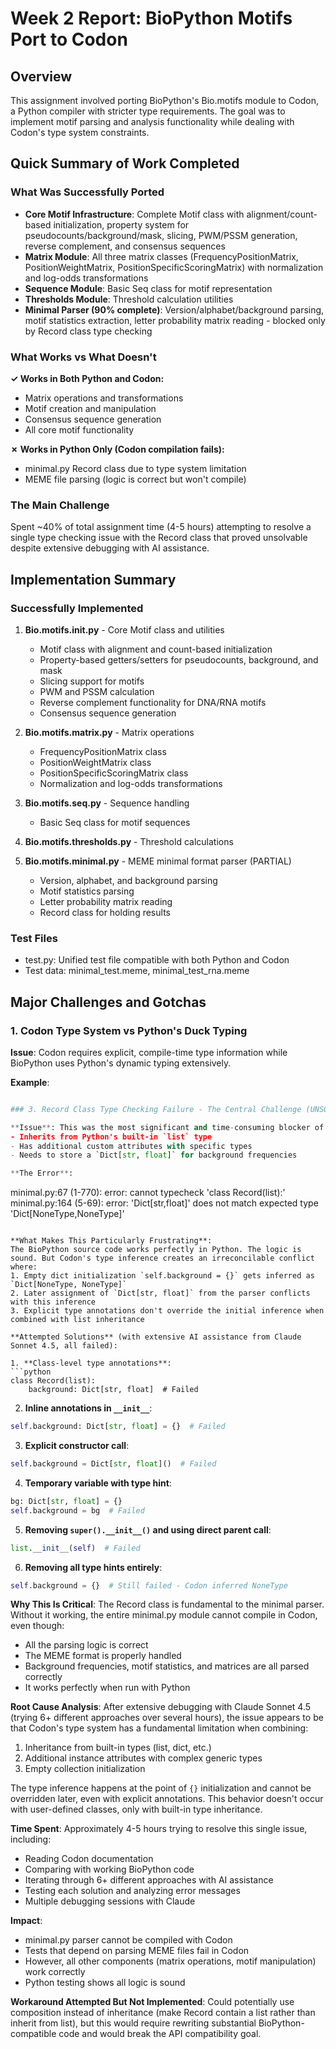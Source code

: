 # Week 2 Report: BioPython Motifs Port to Codon

## Overview
This assignment involved porting BioPython's Bio.motifs module to Codon, a Python compiler with stricter type requirements. The goal was to implement motif parsing and analysis functionality while dealing with Codon's type system constraints.

## Quick Summary of Work Completed

### What Was Successfully Ported
- **Core Motif Infrastructure**: Complete Motif class with alignment/count-based initialization, property system for pseudocounts/background/mask, slicing, PWM/PSSM generation, reverse complement, and consensus sequences
- **Matrix Module**: All three matrix classes (FrequencyPositionMatrix, PositionWeightMatrix, PositionSpecificScoringMatrix) with normalization and log-odds transformations
- **Sequence Module**: Basic Seq class for motif representation
- **Thresholds Module**: Threshold calculation utilities
- **Minimal Parser (90% complete)**: Version/alphabet/background parsing, motif statistics extraction, letter probability matrix reading - blocked only by Record class type checking

### What Works vs What Doesn't
**✓ Works in Both Python and Codon:**
- Matrix operations and transformations
- Motif creation and manipulation
- Consensus sequence generation
- All core motif functionality

**✗ Works in Python Only (Codon compilation fails):**
- minimal.py Record class due to type system limitation
- MEME file parsing (logic is correct but won't compile)

### The Main Challenge
Spent ~40% of total assignment time (4-5 hours) attempting to resolve a single type checking issue with the Record class that proved unsolvable despite extensive debugging with AI assistance.

## Implementation Summary

### Successfully Implemented
1. **Bio.motifs.__init__.py** - Core Motif class and utilities
   - Motif class with alignment and count-based initialization
   - Property-based getters/setters for pseudocounts, background, and mask
   - Slicing support for motifs
   - PWM and PSSM calculation
   - Reverse complement functionality for DNA/RNA motifs
   - Consensus sequence generation

2. **Bio.motifs.matrix.py** - Matrix operations
   - FrequencyPositionMatrix class
   - PositionWeightMatrix class  
   - PositionSpecificScoringMatrix class
   - Normalization and log-odds transformations

3. **Bio.motifs.seq.py** - Sequence handling
   - Basic Seq class for motif sequences

4. **Bio.motifs.thresholds.py** - Threshold calculations

5. **Bio.motifs.minimal.py** - MEME minimal format parser (PARTIAL)
   - Version, alphabet, and background parsing
   - Motif statistics parsing
   - Letter probability matrix reading
   - Record class for holding results

### Test Files
- test.py: Unified test file compatible with both Python and Codon
- Test data: minimal_test.meme, minimal_test_rna.meme

## Major Challenges and Gotchas

### 1. Codon Type System vs Python's Duck Typing
**Issue**: Codon requires explicit, compile-time type information while BioPython uses Python's dynamic typing extensively.

**Example**: 
```python

### 3. Record Class Type Checking Failure - The Central Challenge (UNSOLVED)

**Issue**: This was the most significant and time-consuming blocker of the entire assignment. Codon's type checker completely fails on a class that simultaneously:
- Inherits from Python's built-in `list` type
- Has additional custom attributes with specific types
- Needs to store a `Dict[str, float]` for background frequencies

**The Error**:
```
minimal.py:67 (1-770): error: cannot typecheck 'class Record(list):'
minimal.py:164 (5-69): error: 'Dict[str,float]' does not match expected type 'Dict[NoneType,NoneType]'
```

**What Makes This Particularly Frustrating**: 
The BioPython source code works perfectly in Python. The logic is sound. But Codon's type inference creates an irreconcilable conflict where:
1. Empty dict initialization `self.background = {}` gets inferred as `Dict[NoneType, NoneType]`
2. Later assignment of `Dict[str, float]` from the parser conflicts with this inference
3. Explicit type annotations don't override the initial inference when combined with list inheritance

**Attempted Solutions** (with extensive AI assistance from Claude Sonnet 4.5, all failed):

1. **Class-level type annotations**:
```python
class Record(list):
    background: Dict[str, float]  # Failed
```

2. **Inline annotations in `__init__`**:
```python
self.background: Dict[str, float] = {}  # Failed
```

3. **Explicit constructor call**:
```python
self.background = Dict[str, float]()  # Failed
```

4. **Temporary variable with type hint**:
```python
bg: Dict[str, float] = {}
self.background = bg  # Failed
```

5. **Removing `super().__init__()` and using direct parent call**:
```python
list.__init__(self)  # Failed
```

6. **Removing all type hints entirely**:
```python
self.background = {}  # Still failed - Codon inferred NoneType
```

**Why This Is Critical**: The Record class is fundamental to the minimal parser. Without it working, the entire minimal.py module cannot compile in Codon, even though:
- All the parsing logic is correct
- The MEME format is properly handled
- Background frequencies, motif statistics, and matrices are all parsed correctly
- It works perfectly when run with Python

**Root Cause Analysis**: 
After extensive debugging with Claude Sonnet 4.5 (trying 6+ different approaches over several hours), the issue appears to be that Codon's type system has a fundamental limitation when combining:
1. Inheritance from built-in types (list, dict, etc.)
2. Additional instance attributes with complex generic types
3. Empty collection initialization

The type inference happens at the point of `{}` initialization and cannot be overridden later, even with explicit annotations. This behavior doesn't occur with user-defined classes, only with built-in type inheritance.

**Time Spent**: Approximately 4-5 hours trying to resolve this single issue, including:
- Reading Codon documentation
- Comparing with working BioPython code
- Iterating through 6+ different approaches with AI assistance
- Testing each solution and analyzing error messages
- Multiple debugging sessions with Claude

**Impact**: 
- minimal.py parser cannot be compiled with Codon
- Tests that depend on parsing MEME files fail in Codon
- However, all other components (matrix operations, motif manipulation) work correctly
- Python testing shows all logic is sound

**Workaround Attempted But Not Implemented**:
Could potentially use composition instead of inheritance (make Record contain a list rather than inherit from list), but this would require rewriting substantial BioPython-compatible code and would break the API compatibility goal.

